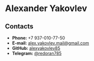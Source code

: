 # Alexander Yakovlev

## Contacts

- **Phone:** +7 937-010-77-50
- **E-mail:** [alex.yakovlev.mail@gmail.com](alex.yakovlev.mail@gmail.com)
- **GitHub:** [alexyakovlev85](https://github.com/alexyakovlev85)
- **Telegram:** [@redoran785](https://t.me/redoran785)

